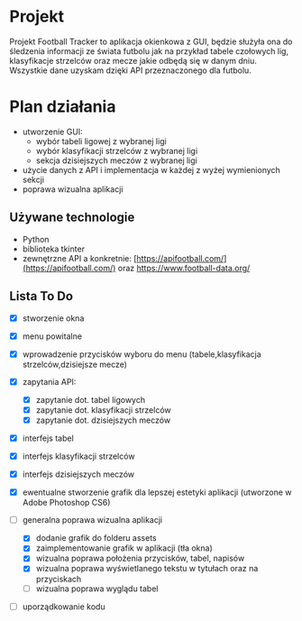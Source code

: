 # Projekt
Projekt Football Tracker to aplikacja okienkowa z GUI, będzie służyła ona do śledzenia informacji ze świata futbolu jak na przykład tabele czołowych lig, klasyfikacje strzelców oraz mecze jakie odbędą się w danym dniu. Wszystkie dane uzyskam dzięki API przeznaczonego dla futbolu.


# Plan działania

 - utworzenie GUI:
	 - wybór tabeli ligowej z wybranej ligi
	 - wybór klasyfikacji strzelców z wybranej ligi
	 - sekcja dzisiejszych meczów z wybranej ligi
 - użycie danych z API i implementacja w każdej z wyżej wymienionych sekcji 
 - poprawa wizualna aplikacji

## Używane technologie

 - Python
 - biblioteka tkinter
 - zewnętrzne API a konkretnie: [https://apifootball.com/](https://apifootball.com/) oraz https://www.football-data.org/

## Lista To Do 
 - [x] stworzenie okna
 - [x] menu powitalne
 - [x] wprowadzenie przycisków wyboru do menu (tabele,klasyfikacja strzelców,dzisiejsze mecze)
 - [x] zapytania API:
	- [x] zapytanie dot. tabel ligowych
	- [x] zapytanie dot. klasyfikacji strzelców
	- [x] zapytanie dot. dzisiejszych meczów 
 - [x] interfejs tabel
 - [x] interfejs klasyfikacji strzelców
 - [x] interfejs dzisiejszych meczów
 - [x] ewentualne stworzenie grafik dla lepszej estetyki aplikacji (utworzone w Adobe Photoshop CS6)
 - [ ] generalna poprawa wizualna aplikacji
	- [x] dodanie grafik do folderu assets
	- [x] zaimplementowanie grafik w aplikacji (tła okna)
	- [x] wizualna poprawa położenia przycisków, tabel, napisów
	- [x] wizualna poprawa wyświetlanego tekstu w tytułach oraz na przyciskach
	- [ ] wizualna poprawa wyglądu tabel
- [ ] uporządkowanie kodu




	


```
